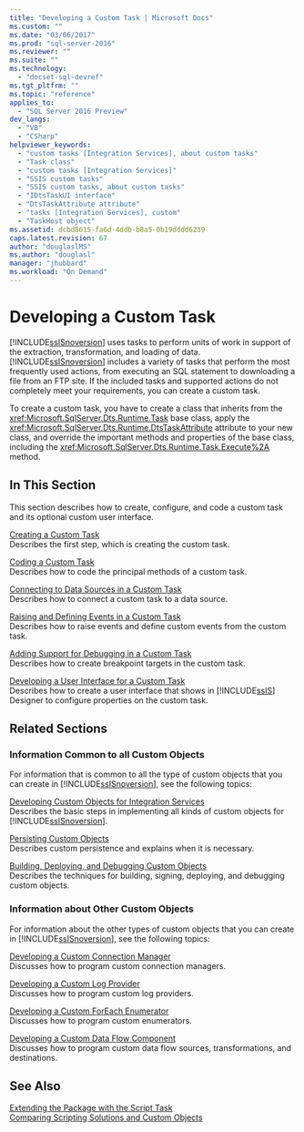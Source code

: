```yaml
---
title: "Developing a Custom Task | Microsoft Docs"
ms.custom: ""
ms.date: "03/06/2017"
ms.prod: "sql-server-2016"
ms.reviewer: ""
ms.suite: ""
ms.technology: 
  - "docset-sql-devref"
ms.tgt_pltfrm: ""
ms.topic: "reference"
applies_to: 
  - "SQL Server 2016 Preview"
dev_langs: 
  - "VB"
  - "CSharp"
helpviewer_keywords: 
  - "custom tasks [Integration Services], about custom tasks"
  - "Task class"
  - "custom tasks [Integration Services]"
  - "SSIS custom tasks"
  - "SSIS custom tasks, about custom tasks"
  - "IDtsTaskUI interface"
  - "DtsTaskAttribute attribute"
  - "tasks [Integration Services], custom"
  - "TaskHost object"
ms.assetid: dcbd8615-fa6d-4ddb-b8a5-0b19dddd6239
caps.latest.revision: 67
author: "douglaslMS"
ms.author: "douglasl"
manager: "jhubbard"
ms.workload: "On Demand"
---
```

# Developing a Custom Task
  [!INCLUDE[ssISnoversion](../../../includes/ssisnoversion-md.md)] uses tasks to perform units of work in support of the extraction, transformation, and loading of data. [!INCLUDE[ssISnoversion](../../../includes/ssisnoversion-md.md)] includes a variety of tasks that perform the most frequently used actions, from executing an SQL statement to downloading a file from an FTP site. If the included tasks and supported actions do not completely meet your requirements, you can create a custom task.  
  
 To create a custom task, you have to create a class that inherits from the <xref:Microsoft.SqlServer.Dts.Runtime.Task> base class, apply the <xref:Microsoft.SqlServer.Dts.Runtime.DtsTaskAttribute> attribute to your new class, and override the important methods and properties of the base class, including the <xref:Microsoft.SqlServer.Dts.Runtime.Task.Execute%2A> method.  
  
## In This Section  
 This section describes how to create, configure, and code a custom task and its optional custom user interface.  
  
 [Creating a Custom Task](../../../integration-services/extending-packages-custom-objects/task/creating-a-custom-task.md)  
 Describes the first step, which is creating the custom task.  
  
 [Coding a Custom Task](../../../integration-services/extending-packages-custom-objects/task/coding-a-custom-task.md)  
 Describes how to code the principal methods of a custom task.  
  
 [Connecting to Data Sources in a Custom Task](../../../integration-services/extending-packages-custom-objects/task/connecting-to-data-sources-in-a-custom-task.md)  
 Describes how to connect a custom task to a data source.  
  
 [Raising and Defining Events in a Custom Task](../../../integration-services/extending-packages-custom-objects/task/raising-and-defining-events-in-a-custom-task.md)  
 Describes how to raise events and define custom events from the custom task.  
  
 [Adding Support for Debugging in a Custom Task](../../../integration-services/extending-packages-custom-objects/task/adding-support-for-debugging-in-a-custom-task.md)  
 Describes how to create breakpoint targets in the custom task.  
  
 [Developing a User Interface for a Custom Task](../../../integration-services/extending-packages-custom-objects/task/developing-a-user-interface-for-a-custom-task.md)  
 Describes how to create a user interface that shows in [!INCLUDE[ssIS](../../../includes/ssis-md.md)] Designer to configure properties on the custom task.  
  
## Related Sections  
  
### Information Common to all Custom Objects  
 For information that is common to all the type of custom objects that you can create in [!INCLUDE[ssISnoversion](../../../includes/ssisnoversion-md.md)], see the following topics:  
  
 [Developing Custom Objects for Integration Services](../../../integration-services/extending-packages-custom-objects/developing-custom-objects-for-integration-services.md)  
 Describes the basic steps in implementing all kinds of custom objects for [!INCLUDE[ssISnoversion](../../../includes/ssisnoversion-md.md)].  
  
 [Persisting Custom Objects](../../../integration-services/extending-packages-custom-objects/persisting-custom-objects.md)  
 Describes custom persistence and explains when it is necessary.  
  
 [Building, Deploying, and Debugging Custom Objects](../../../integration-services/extending-packages-custom-objects/building-deploying-and-debugging-custom-objects.md)  
 Describes the techniques for building, signing, deploying, and debugging custom objects.  
  
### Information about Other Custom Objects  
 For information about the other types of custom objects that you can create in [!INCLUDE[ssISnoversion](../../../includes/ssisnoversion-md.md)], see the following topics:  
  
 [Developing a Custom Connection Manager](../../../integration-services/extending-packages-custom-objects/connection-manager/developing-a-custom-connection-manager.md)  
 Discusses how to program custom connection managers.  
  
 [Developing a Custom Log Provider](../../../integration-services/extending-packages-custom-objects/log-provider/developing-a-custom-log-provider.md)  
 Discusses how to program custom log providers.  
  
 [Developing a Custom ForEach Enumerator](../../../integration-services/extending-packages-custom-objects/foreach-enumerator/developing-a-custom-foreach-enumerator.md)  
 Discusses how to program custom enumerators.  
  
 [Developing a Custom Data Flow Component](../../../integration-services/extending-packages-custom-objects/data-flow/developing-a-custom-data-flow-component.md)  
 Discusses how to program custom data flow sources, transformations, and destinations.  
  
## See Also  
 [Extending the Package with the Script Task](../../../integration-services/extending-packages-scripting/task/extending-the-package-with-the-script-task.md)   
 [Comparing Scripting Solutions and Custom Objects](../../../integration-services/extending-packages-scripting/comparing-scripting-solutions-and-custom-objects.md)  
  
  

